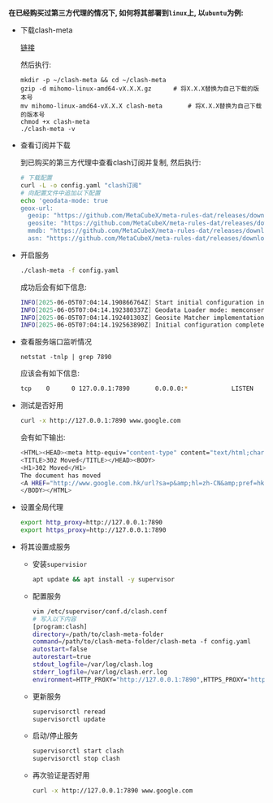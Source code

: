 **在已经购买过第三方代理的情况下, 如何将其部署到`linux`上, 以`ubuntu`为例:**

* 下载clash-meta

  [链接](https://github.com/MetaCubeX/mihomo/releases)

  然后执行:

  ```bahs
  mkdir -p ~/clash-meta && cd ~/clash-meta
  gzip -d mihomo-linux-amd64-vX.X.X.gz		# 将X.X.X替换为自己下载的版本号
  mv mihomo-linux-amd64-vX.X.X clash-meta		# 将X.X.X替换为自己下载的版本号
  chmod +x clash-meta
  ./clash-meta -v
  ```

* 查看订阅并下载

  到已购买的第三方代理中查看clash订阅并复制, 然后执行:

  ```bash
  # 下载配置
  curl -L -o config.yaml "clash订阅"
  # 向配置文件中追加以下配置
  echo 'geodata-mode: true
  geox-url:
    geoip: "https://github.com/MetaCubeX/meta-rules-dat/releases/download/latest/geoip-lite.dat"
    geosite: "https://github.com/MetaCubeX/meta-rules-dat/releases/download/latest/geosite.dat"
    mmdb: "https://github.com/MetaCubeX/meta-rules-dat/releases/download/latest/country-lite.mmdb"
    asn: "https://github.com/MetaCubeX/meta-rules-dat/releases/download/latest/GeoLite2-ASN.mmdb"' >> config.yaml
  ```

* 开启服务

  ```bash
  ./clash-meta -f config.yaml
  ```

  成功后会有如下信息:

  ```bash
  INFO[2025-06-05T07:04:14.190866764Z] Start initial configuration in progress      
  INFO[2025-06-05T07:04:14.192380337Z] Geodata Loader mode: memconservative         
  INFO[2025-06-05T07:04:14.192401303Z] Geosite Matcher implementation: succinct     
  INFO[2025-06-05T07:04:14.192563890Z] Initial configuration complete, total time: 1ms 
  ```

* 查看服务端口监听情况

  ```bahs
  netstat -tnlp | grep 7890
  ```

  应该会有如下信息:

  ```bash
  tcp    0      0 127.0.0.1:7890       0.0.0.0:*            LISTEN      <pid>/clash-meta
  ```

* 测试是否好用

  ```bash
  curl -x http://127.0.0.1:7890 www.google.com
  ```

  会有如下输出:

  ```bash
  <HTML><HEAD><meta http-equiv="content-type" content="text/html;charset=utf-8">
  <TITLE>302 Moved</TITLE></HEAD><BODY>
  <H1>302 Moved</H1>
  The document has moved
  <A HREF="http://www.google.com.hk/url?sa=p&amp;hl=zh-CN&amp;pref=hkredirect&amp;pval=yes&amp;q=http://www.google.com.hk/&amp;ust=1749107166033509&amp;usg=AOvVaw2rcVTLrwX7FrigVCu7WBiN">here</A>.
  </BODY></HTML>
  ```

* 设置全局代理

  ```bash
  export http_proxy=http://127.0.0.1:7890
  export https_proxy=http://127.0.0.1:7890
  ```

* 将其设置成服务

  * 安装`supervisior`

    ```bash
    apt update && apt install -y supervisor
    ```

  * 配置服务

    ```bash
    vim /etc/supervisor/conf.d/clash.conf
    # 写入以下内容
    [program:clash]
    directory=/path/to/clash-meta-folder
    command=/path/to/clash-meta-folder/clash-meta -f config.yaml
    autostart=false
    autorestart=true
    stdout_logfile=/var/log/clash.log
    stderr_logfile=/var/log/clash.err.log
    environment=HTTP_PROXY="http://127.0.0.1:7890",HTTPS_PROXY="http://127.0.0.1:7890"
    ```

  * 更新服务

    ```bash
    supervisorctl reread
    supervisorctl update
    ```

  * 启动/停止服务

    ```bash
    supervisorctl start clash
    supervisorctl stop clash
    ```

  * 再次验证是否好用

    ```bash
    curl -x http://127.0.0.1:7890 www.google.com
    ```

    ​